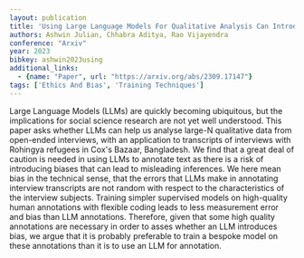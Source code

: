 ```yaml
---
layout: publication
title: 'Using Large Language Models For Qualitative Analysis Can Introduce Serious Bias'
authors: Ashwin Julian, Chhabra Aditya, Rao Vijayendra
conference: "Arxiv"
year: 2023
bibkey: ashwin2023using
additional_links:
  - {name: "Paper", url: "https://arxiv.org/abs/2309.17147"}
tags: ['Ethics And Bias', 'Training Techniques']
---
```

Large Language Models (LLMs) are quickly becoming ubiquitous, but the implications for social science research are not yet well understood. This paper asks whether LLMs can help us analyse large-N qualitative data from open-ended interviews, with an application to transcripts of interviews with Rohingya refugees in Cox's Bazaar, Bangladesh. We find that a great deal of caution is needed in using LLMs to annotate text as there is a risk of introducing biases that can lead to misleading inferences. We here mean bias in the technical sense, that the errors that LLMs make in annotating interview transcripts are not random with respect to the characteristics of the interview subjects. Training simpler supervised models on high-quality human annotations with flexible coding leads to less measurement error and bias than LLM annotations. Therefore, given that some high quality annotations are necessary in order to asses whether an LLM introduces bias, we argue that it is probably preferable to train a bespoke model on these annotations than it is to use an LLM for annotation.
